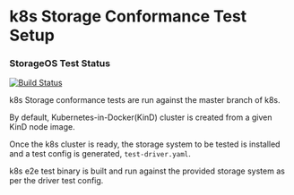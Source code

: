 # k8s Storage Conformance Test Setup

### StorageOS Test Status

[![Build Status](https://travis-ci.org/darkowlzz/storage-conformance-test-setup.svg?branch=stos)](https://travis-ci.org/darkowlzz/storage-conformance-test-setup)


k8s Storage conformance tests are run against the master branch of k8s.

By default, Kubernetes-in-Docker(KinD) cluster is created from a given KinD node
image.

Once the k8s cluster is ready, the storage system to be tested is installed and
a test config is generated, `test-driver.yaml`.

k8s e2e test binary is built and run against the provided storage system as per
the driver test config.
